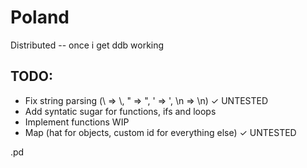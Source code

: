# Poland

Distributed -- once i get ddb working

## TODO:
- Fix string parsing (\\ => \\, \" => ", \' => ', \n => \n) ✓ UNTESTED
- Add syntatic sugar for functions, ifs and loops
- Implement functions WIP
- Map (hat for objects, custom id for everything else) ✓ UNTESTED

.pd